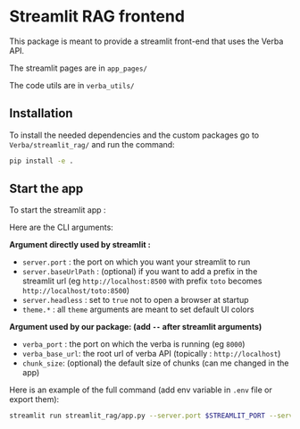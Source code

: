 # Streamlit RAG frontend

This package is meant to provide a streamlit front-end that uses the Verba API.

The streamlit pages are in `app_pages/`

The code utils are in `verba_utils/`

## Installation

To install the needed dependencies and the custom packages go to `Verba/streamlit_rag/` and run the command:

```bash
pip install -e .
```

## Start the app

To start the streamlit app :

Here are the CLI arguments:

**Argument directly used by streamlit :**

- `server.port` : the port on which you want your streamlit to run
- `server.baseUrlPath` : (optional) if you want to add a prefix in the streamlit url (eg `http://localhost:8500` with prefix `toto` becomes `http://localhost/toto:8500`)
- `server.headless` : set to `true` not to open a browser at startup
- `theme.*` : all `theme` arguments are meant to set default UI colors

**Argument used by our package: (add `--` after streamlit arguments)**

- `verba_port` : the port on which the verba is running (eg `8000`)
- `verba_base_url`: the root url of verba API (topically : `http://localhost`)
- `chunk_size`: (optional) the default size of chunks (can me changed in the app)

Here is an example of the full command (add env variable in `.env` file or export them):

```bash
streamlit run streamlit_rag/app.py --server.port $STREAMLIT_PORT --server.baseUrlPath "/${URL_PREFIX}/" --server.headless true --theme.base dark --theme.primaryColor "4db8a7" -- --verba_port $VERBA_PORT --verba_base_url $BASE_VERBA_API_URL --chunk_size $CHUNK_SIZE
```
